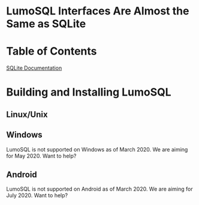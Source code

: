 <!-- SPDX-License-Identifier: CC-BY-SA-4.0 -->
<!-- SPDX-FileCopyrightText: 2020 The LumoSQL Authors -->
<!-- SPDX-ArtifactOfProjectName: LumoSQL -->
<!-- SPDX-FileType: Documentation -->
<!-- SPDX-FileComment: Original by Dan Shearer, 2020 -->


LumoSQL Interfaces Are Almost the Same as SQLite
================================================

Table of Contents
=================

[SQLite Documentation](https://sqlite.org/docs.html)

# Building and Installing LumoSQL

## Linux/Unix



## Windows

LumoSQL is not supported on Windows as of March 2020. We are aiming for May 2020. Want to help?

## Android

LumoSQL is not supported on Android as of March 2020. We are aiming for July 2020. Want to help?

